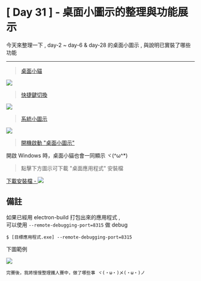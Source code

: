 # [ Day 31 ] - 桌面小圖示的整理與功能展示

今天來整理一下 , day-2 ~ day-6 & day-28 的桌面小圖示 , 
與說明已實裝了哪些功能

---

> [桌面小貓](https://ithelp.ithome.com.tw/articles/10233301)

![](https://i.imgur.com/MfEjj5I.gif)

> [快捷鍵切換](https://ithelp.ithome.com.tw/articles/10234094)

![](https://i.imgur.com/kZnpleQ.gif)

> [系統小圖示](https://ithelp.ithome.com.tw/articles/10234294)

![](https://i.imgur.com/68ac9iR.png)

> [開機啟動 "桌面小圖示"](https://ithelp.ithome.com.tw/articles/10246281)

開啟 Windows 時，桌面小貓也會一同顯示 ヾ(^ω^*)

> 點擊下方圖示可下載 "桌面應用程式" 安裝檔

[下載安裝檔 - ![](https://i.imgur.com/ds3eXhC.png)](https://minhaskamal.github.io/DownGit/#/home?url=https:%2F%2Fgithub.com%2Fandrew781026%2Fithome_ironman_2020%2Fblob%2Fmaster%2Fday-31%2Fplaying-cat-installer.exe)


## 備註

如果已經用 electron-build 打包出來的應用程式 ,  
可以使用 `--remote-debugging-port=8315` 做 debug 

```shell script
$ [目標應用程式.exe] --remote-debugging-port=8315
```

下圖範例

![](https://i.imgur.com/rZN8hj4.gif)

```
完賽後，我將慢慢整理鐵人賽中，做了哪些事 ヾ(・ω・)メ(・ω・)ノ
```
